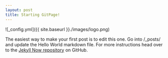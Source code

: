```yaml
---
layout: post
title: Starting GitPage! 
---
```


![_config.yml]({{ site.baseurl }}./images/logo.png)

The easiest way to make your first post is to edit this one. Go into /_posts/ and update the Hello World markdown file. For more instructions head over to the [Jekyll Now repository](https://github.com/barryclark/jekyll-now) on GitHub.